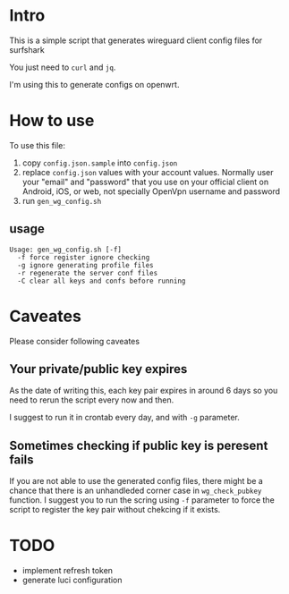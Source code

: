 # Intro

This is a simple script that generates wireguard client config files for surfshark

You just need to `curl` and `jq`.

I'm using this to generate configs on openwrt.



# How to use
To use this file:
1. copy `config.json.sample` into `config.json`
2. replace `config.json` values with your account values. Normally user your "email" and "password" that you use on your official client on Android, iOS, or web, not specially OpenVpn username and password
3. run `gen_wg_config.sh`

## usage

```shell
Usage: gen_wg_config.sh [-f]
  -f force register ignore checking
  -g ignore generating profile files
  -r regenerate the server conf files
  -C clear all keys and confs before running
```

# Caveates

Please consider following caveates

## Your private/public key expires

As the date of writing this, each key pair expires in around 6 days so you need to rerun
the script every now and then.

I suggest to run it in crontab every day, and with `-g` parameter.

## Sometimes checking if public key is peresent fails

If you are not able to use the generated config files, there might be a chance that
there is an unhandleded corner case in `wg_check_pubkey` function. I suggest you to 
run the scring using `-f` parameter to force the script to register the key pair 
without chekcing if it exists.

# TODO

- implement refresh token
- generate luci configuration
